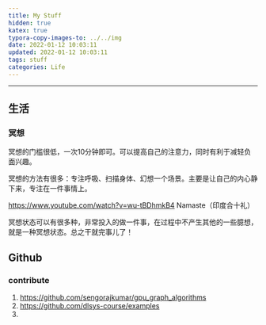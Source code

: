 ```yaml
---
title: My Stuff
hidden: true
katex: true
typora-copy-images-to: ../../img
date: 2022-01-12 10:03:11
updated: 2022-01-12 10:03:11
tags: stuff
categories: Life
---
```




<!-- more -->

---

## 生活

### 冥想

冥想的门槛很低，一次10分钟即可。可以提高自己的注意力，同时有利于减轻负面兴趣。

冥想的方法有很多：专注呼吸、扫描身体、幻想一个场景。主要是让自己的内心静下来，专注在一件事情上。

https://www.youtube.com/watch?v=wu-tBDhmkB4  Namaste（印度合十礼）

冥想状态可以有很多种，非常投入的做一件事，在过程中不产生其他的一些臆想，就是一种冥想状态。总之干就完事儿了！









## Github

### contribute

1. https://github.com/sengorajkumar/gpu_graph_algorithms
2. https://github.com/dlsys-course/examples
3. 

<!-- Q.E.D. -->
